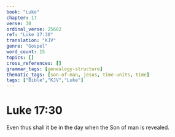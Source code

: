 ```yaml
---
book: "Luke"
chapter: 17
verse: 30
ordinal_verse: 25682
ref: "Luke 17:30"
translation: "KJV"
genre: "Gospel"
word_count: 15
topics: []
cross_references: []
grammar_tags: [genealogy-structure]
thematic_tags: [son-of-man, jesus, time-units, time]
tags: ["Bible","KJV","Luke"]
---
```


# Luke 17:30

Even thus shall it be in the day when the Son of man is revealed.
